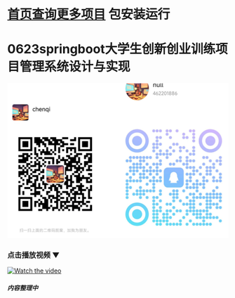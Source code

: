 # [首页查询更多项目](https://github.com/GraduationProject-springboot) 包安装运行


# 0623springboot大学生创新创业训练项目管理系统设计与实现

![picture](https://raw.githubusercontent.com/GraduationProject-springboot/.github/main/img/wx.png)

### 点击播放视频 ▼
[![Watch the video](https://i.sstatic.net/Vp2cE.png)](https://www.bilibili.com/video/BV1eMbYemE1U?p=119)


#####   内容整理中  











